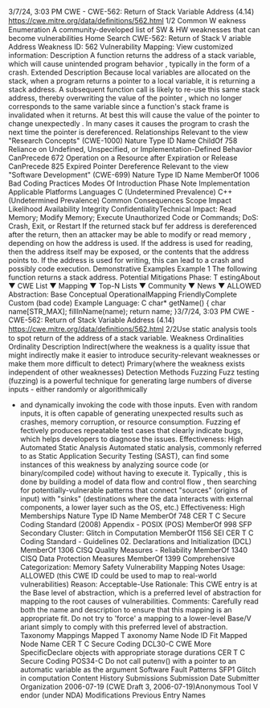 3/7/24, 3:03 PM CWE - CWE-562: Return of Stack Variable Address (4.14)
https://cwe.mitre.org/data/deﬁnitions/562.html 1/2
Common W eakness Enumeration
A community-developed list of SW & HW weaknesses that can become
vulnerabilities
Home Search
CWE-562: Return of Stack V ariable Address
Weakness ID: 562
Vulnerability Mapping: 
View customized information:
 Description
A function returns the address of a stack variable, which will cause unintended program behavior , typically in the form of a crash.
 Extended Description
Because local variables are allocated on the stack, when a program returns a pointer to a local variable, it is returning a stack
address. A subsequent function call is likely to re-use this same stack address, thereby overwriting the value of the pointer , which no
longer corresponds to the same variable since a function's stack frame is invalidated when it returns. At best this will cause the value
of the pointer to change unexpectedly . In many cases it causes the program to crash the next time the pointer is dereferenced.
 Relationships
 Relevant to the view "Research Concepts" (CWE-1000)
Nature Type ID Name
ChildOf 758 Reliance on Undefined, Unspecified, or Implementation-Defined Behavior
CanPrecede 672 Operation on a Resource after Expiration or Release
CanPrecede 825 Expired Pointer Dereference
 Relevant to the view "Software Development" (CWE-699)
Nature Type ID Name
MemberOf 1006 Bad Coding Practices
 Modes Of Introduction
Phase Note
Implementation
 Applicable Platforms
Languages
C (Undetermined Prevalence)
C++ (Undetermined Prevalence)
 Common Consequences
Scope Impact Likelihood
Availability
Integrity
ConfidentialityTechnical Impact: Read Memory; Modify Memory; Execute Unauthorized Code or Commands; DoS: Crash, Exit, or Restart
If the returned stack buf fer address is dereferenced after the return, then an attacker may be able to
modify or read memory , depending on how the address is used. If the address is used for reading,
then the address itself may be exposed, or the contents that the address points to. If the address is
used for writing, this can lead to a crash and possibly code execution.
 Demonstrative Examples
Example 1
The following function returns a stack address.
 Potential Mitigations
Phase: T estingAbout ▼ CWE List ▼ Mapping ▼ Top-N Lists ▼ Community ▼ News ▼
ALLOWED
Abstraction: Base
Conceptual OperationalMapping
FriendlyComplete Custom
(bad code) Example Language: C 
char\* getName() {
char name[STR\_MAX];
fillInName(name);
return name;
}3/7/24, 3:03 PM CWE - CWE-562: Return of Stack Variable Address (4.14)
https://cwe.mitre.org/data/deﬁnitions/562.html 2/2Use static analysis tools to spot return of the address of a stack variable.
 Weakness Ordinalities
Ordinality Description
Indirect(where the weakness is a quality issue that might indirectly make it easier to introduce security-relevant weaknesses or make
them more difficult to detect)
Primary(where the weakness exists independent of other weaknesses)
 Detection Methods
Fuzzing
Fuzz testing (fuzzing) is a powerful technique for generating large numbers of diverse inputs - either randomly or algorithmically
- and dynamically invoking the code with those inputs. Even with random inputs, it is often capable of generating unexpected
results such as crashes, memory corruption, or resource consumption. Fuzzing ef fectively produces repeatable test cases that
clearly indicate bugs, which helps developers to diagnose the issues.
Effectiveness: High
Automated Static Analysis
Automated static analysis, commonly referred to as Static Application Security Testing (SAST), can find some instances of this
weakness by analyzing source code (or binary/compiled code) without having to execute it. Typically , this is done by building a
model of data flow and control flow , then searching for potentially-vulnerable patterns that connect "sources" (origins of input)
with "sinks" (destinations where the data interacts with external components, a lower layer such as the OS, etc.)
Effectiveness: High
 Memberships
Nature Type ID Name
MemberOf 748 CER T C Secure Coding Standard (2008) Appendix - POSIX (POS)
MemberOf 998 SFP Secondary Cluster: Glitch in Computation
MemberOf 1156 SEI CER T C Coding Standard - Guidelines 02. Declarations and Initialization (DCL)
MemberOf 1306 CISQ Quality Measures - Reliability
MemberOf 1340 CISQ Data Protection Measures
MemberOf 1399 Comprehensive Categorization: Memory Safety
 Vulnerability Mapping Notes
Usage: ALLOWED (this CWE ID could be used to map to real-world vulnerabilities)
Reason: Acceptable-Use
Rationale:
This CWE entry is at the Base level of abstraction, which is a preferred level of abstraction for mapping to the root causes of
vulnerabilities.
Comments:
Carefully read both the name and description to ensure that this mapping is an appropriate fit. Do not try to 'force' a mapping to a
lower-level Base/V ariant simply to comply with this preferred level of abstraction.
 Taxonomy Mappings
Mapped T axonomy Name Node ID Fit Mapped Node Name
CER T C Secure Coding DCL30-C CWE More
SpecificDeclare objects with appropriate storage durations
CER T C Secure Coding POS34-C Do not call putenv() with a pointer to an automatic variable as
the argument
Software Fault Patterns SFP1 Glitch in computation
 Content History
 Submissions
Submission Date Submitter Organization
2006-07-19
(CWE Draft 3, 2006-07-19)Anonymous Tool V endor (under NDA)
 Modifications
 Previous Entry Names
